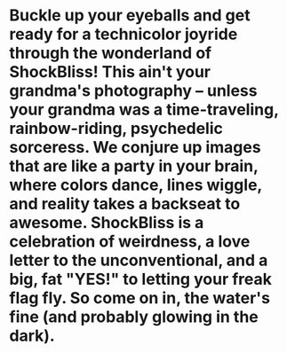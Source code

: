 # Buckle up your eyeballs and get ready for a technicolor joyride through the wonderland of ShockBliss! This ain't your grandma's photography – unless your grandma was a time-traveling, rainbow-riding, psychedelic sorceress. We conjure up images that are like a party in your brain, where colors dance, lines wiggle, and reality takes a backseat to awesome. ShockBliss is a celebration of weirdness, a love letter to the unconventional, and a big, fat "YES!" to letting your freak flag fly. So come on in, the water's fine (and probably glowing in the dark).
